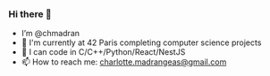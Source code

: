### Hi there 👋

- I’m @chmadran
- 🔭 I'm currently at 42 Paris completing computer science projects
- 🌱 I can code in C/C++/Python/React/NestJS
- 📫 How to reach me: charlotte.madrangeas@gmail.com

